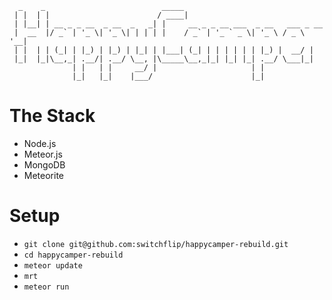 ```
  _    _                          _____                                
 | |  | |                        / ____|                               
 | |__| | __ _ _ __  _ __  _   _| |     __ _ _ __ ___  _ __   ___ _ __ 
 |  __  |/ _` | '_ \| '_ \| | | | |    / _` | '_ ` _ \| '_ \ / _ \ '__|
 | |  | | (_| | |_) | |_) | |_| | |___| (_| | | | | | | |_) |  __/ |   
 |_|  |_|\__,_| .__/| .__/ \__, |\_____\__,_|_| |_| |_| .__/ \___|_|   
              | |   | |     __/ |                     | |              
              |_|   |_|    |___/                      |_|              
```

# The Stack

* Node.js
* Meteor.js
* MongoDB
* Meteorite

# Setup

* `git clone git@github.com:switchflip/happycamper-rebuild.git`
* `cd happycamper-rebuild`
* `meteor update`
* `mrt`
* `meteor run`